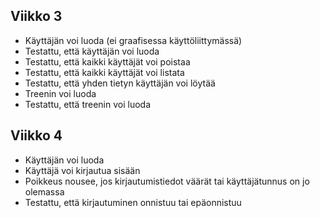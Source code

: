 ## Viikko 3

- Käyttäjän voi luoda (ei graafisessa käyttöliittymässä)
- Testattu, että käyttäjän voi luoda
- Testattu, että kaikki käyttäjät voi poistaa
- Testattu, että kaikki käyttäjät voi listata
- Testattu, että yhden tietyn käyttäjän voi löytää
- Treenin voi luoda
- Testattu, että treenin voi luoda

## Viikko 4

- Käyttäjän voi luoda
- Käyttäjä voi kirjautua sisään
- Poikkeus nousee, jos kirjautumistiedot väärät tai käyttäjätunnus on jo olemassa
- Testattu, että kirjautuminen onnistuu tai epäonnistuu
